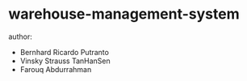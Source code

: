 # warehouse-management-system

author: 
- Bernhard Ricardo Putranto
- Vinsky Strauss TanHanSen
- Farouq Abdurrahman
